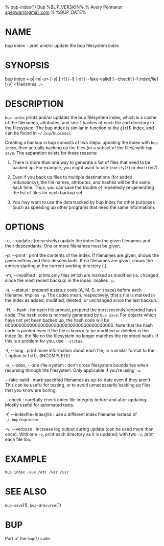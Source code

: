 % bup-index(1) Bup %BUP_VERSION%
% Avery Pennarun <apenwarr@gmail.com>
% %BUP_DATE%

# NAME

bup index - print and/or update the bup filesystem index

# SYNOPSIS

bup index <-p|-m|-u> [-s] [-H] [-l] [-x] [--fake-valid]
[--check] [-f *indexfile*] [-v] <filenames...>

# DESCRIPTION

`bup index` prints and/or updates the bup filesystem index,
which is a cache of the filenames, attributes, and sha-1
hashes of each file and directory in the filesystem.  The
bup index is similar in function to the `git`(1) index, and
can be found in `~/.bup/bupindex`.

Creating a backup in bup consists of two steps: updating
the index with `bup index`, then actually backing up the
files (or a subset of the files) with `bup save`.  The
separation exists for these reasons:

1. There is more than one way to generate a list of files
that need to be backed up.  For example, you might want to
use `inotify`(7) or `dnotify`(7).

2. Even if you back up files to multiple destinations (for
added redundancy), the file names, attributes, and hashes
will be the same each time.  Thus, you can save the trouble
of repeatedly re-generating the list of files for each
backup set.

3. You may want to use the data tracked by bup index for
other purposes (such as speeding up other programs that
need the same information).


# OPTIONS

-u, --update
:   (recursively) update the index for the given filenames and
    their descendants.  One or more filenames must be
    given.

-p, --print
:   print the contents of the index.  If filenames are
    given, shows the given entries and their descendants. 
    If no filenames are given, shows the entries starting
    at the current working directory (.).
    
-m, --modified
:   prints only files which are marked as modified (ie.
    changed since the most recent backup) in the index. 
    Implies `-p`.

-s, --status
:   prepend a status code (A, M, D, or space) before each
    filename.  Implies `-p`.  The codes mean, respectively,
    that a file is marked in the index as added, modified,
    deleted, or unchanged since the last backup.
    
-H, --hash
:   for each file printed, prepend the most recently
    recorded hash code.  The hash code is normally
    generated by `bup save`.  For objects which have not yet
    been backed up, the hash code will be
    0000000000000000000000000000000000000000.  Note that
    the hash code is printed even if the file is known to
    be modified or deleted in the index (ie. the file on
    the filesystem no longer matches the recorded hash). 
    If this is a problem for you, use `--status`.
    
-l, --long
:   print more information about each file, in a similar
    format to the `-l` option to `ls`(1).  (INCOMPLETE)

-x, --xdev, --one-file-system
:   don't cross filesystem boundaries when recursing
    through the filesystem.  Only applicable if you're
    using `-u`.
    
--fake-valid
:   mark specified filenames as up-to-date even if they
    aren't.  This can be useful for testing, or to avoid
    unnecessarily backing up files that you know are
    boring.
    
--check
:   carefully check index file integrity before and after
    updating.  Mostly useful for automated tests.

-f, --indexfile=*indexfile*
:   use a different index filename instead of
    `~/.bup/bupindex`.

-v, --verbose
:   increase log output during update (can be used more
    than once).  With one `-v`, print each directory as it
    is updated; with two `-v`, print each file too.


# EXAMPLE

    bup index -vux /etc /var /usr
    

# SEE ALSO

`bup-save`(1), `bup-drecurse`(1)

# BUP

Part of the `bup`(1) suite.
